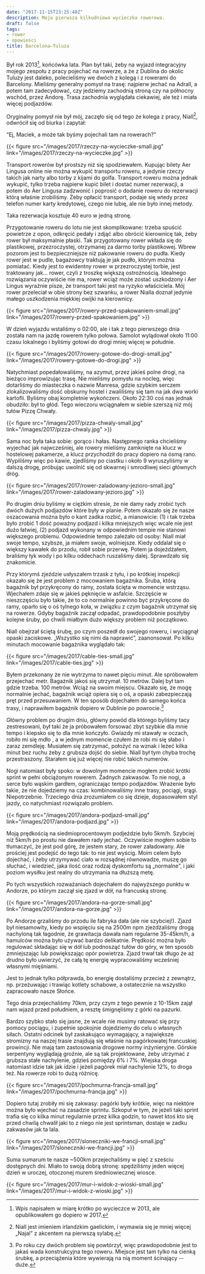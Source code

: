 ```yaml
---
date: "2017-11-15T23:25:40Z"
description: Moja pierwsza kilkudniowa wycieczka rowerowa.
draft: false
tags:
- rower
- opowieści
title: Barcelona—Tuluza
---
```


Był rok 2013[^rok], końcówka lata. Plan był taki, żeby na wyjazd integracyjny
mojego zespołu z pracy pojechać na rowerze, a że z Dublina do okolic Tuluzy jest
daleko, polecieliśmy we dwóch z kolegą i z rowerami do Barcelony. Mieliśmy
generalny pomysł na trasę: najpierw jechać na Adrall, a potem tam zadecydować,
czy jedziemy zachodnią stroną czy na północny wschód, przez Andorę.  Trasa
zachodnia wyglądała ciekawiej, ale też i miała więcej podjazdów.

[^rok]: Wpis napisałem w miarę krótko po wycieczce w 2013, ale opublikowałem go
        dopiero w 2017.

Oryginalny pomysł nie był mój, zaczęło się od tego że kolega z pracy,
Niall[^niall], odwrócił się od biurka i zapytał:

“Ej, Maciek, a może tak byśmy pojechali tam na rowerach?”

<!--more-->

[^niall]: Niall jest imieniem irlandzkim gaelickim, i wymawia się je mniej
          więcej „Najal” z akcentem na pierwszą sylabę.

{{< figure src="/images/2017/rzeczy-na-wycieczke-small.jpg"
link="/images/2017/rzeczy-na-wycieczke.jpg" >}}

Transport rowerów był prostszy niż się spodziewałem. Kupując bilety Aer Lingusa
online nie można wykupić transportu roweru, a jedynie rzeczy takich jak narty
albo torby z kijami do golfa. Transport roweru można jednak wykupić, tylko
trzeba najpierw kupić bilet i dostać numer rezerwacji, a potem do Aer Lingusa
zadzwonić i poprosić o dodanie roweru do rezerwacji którą właśnie zrobiliśmy.
Żeby opłacić transport, podaje się wtedy przez telefon numer karty kredytowej,
czego nie lubię, ale nie było innej metody.

Taka rezerwacja kosztuje 40 euro w jedną stronę.

Przygotowanie roweru do lotu nie jest skomplikowane: trzeba spuścić powietrze
z opon, odkręcić pedały i zdjąć albo obrócić kierownicę tak, żeby rower był
maksymalnie płaski. Tak przygotowany rower wkłada się do plastikowej,
przezroczystej, otrzymanej za darmo torby plastikowej. Wbrew pozorom jest to
bezpieczniejsze niż pakowanie roweru do pudła. Kiedy rower jest w pudle,
bagażowcy traktują je jak pudło, którym można pomiatać. Kiedy jest to ewidentny
rower w przezroczystej torbie, jest traktowany jak… rower, czyli z troszkę
większą ostrożnością. Idealnego rozwiązania oczywiście nie ma, rower wciąż może
zostać uszkodzony i Aer Lingus wyraźnie pisze, że transport taki jest na ryzyko
właściciela. Mój rower przeleciał w obie strony bez szwanku, a rower Nialla
doznał jedynie małego uszkodzenia miękkiej owijki na kierownicy.

{{< figure src="/images/2017/rowery-przed-spakowaniem-small.jpg"
link="/images/2017/rowery-przed-spakowaniem.jpg" >}}

W dzień wyjazdu wstaliśmy o 02:00, ale i tak z tego pierwszego dnia została nam
na jazdę rowerem tylko połowa. Samolot wylądował około 11:00 czasu lokalnego
i byliśmy gotowi do drogi mniej więcej w południe.

{{< figure src="/images/2017/rowery-gotowe-do-drogi-small.jpg"
link="/images/2017/rowery-gotowe-do-drogi.jpg" >}}

Natychmiast popedałowaliśmy, na azymut, przez jakieś polne drogi, na bieżąco
improwizując trasę. Nie mieliśmy pomysłu na nocleg, więc dotarliśmy do
miasteczka o nazwie Manresa, gdzie szybkim serczem zlokalizowaliśmy dość
obskurny hostel i zwaliliśmy się tam na jak dwa worki kartofli. Byliśmy obaj
kompletnie wykończeni. Około 22:30 coś nas jednak obudziło: był to głód. Tego
wieczoru wciągnałem w siebie szerszą niż mój tułów Pizzę Chwały.

{{< figure src="/images/2017/pizza-chwaly-small.jpg"
    link="/images/2017/pizza-chwaly.jpg" >}}

Sama noc była taka sobie: gorąco i hałas. Następnego ranka chcieliśmy wyjechać
jak najwcześniej, ale rowery mieliśmy zamknięte na klucz w hostelowej pakamerze,
a klucz przychodził do pracy dopiero na ósmą rano. Wypiliśmy więc po kawie,
zjedliśmy po ciastku i około 9 wyruszyliśmy w dalszą drogę, próbując uwolnić się
od skwarnej i smrodliwej sieci głównych dróg.

{{< figure src="/images/2017/rower-zaladowany-jezioro-small.jpg"
link="/images/2017/rower-zaladowany-jezioro.jpg" >}}

Po drugim dniu byliśmy w ciężkim stresie, że nie damy rady zrobić tych dwóch
dużych podjazdów które były w planie. Potem okazało się że nasze oszacowania
można było o kant zadka rozbić, a mianowicie: (1) i tak trzeba było zrobić
1 dość poważny podjazd i kilka mniejszych więc wcale nie jest dużo łatwiej, (2)
podjazd wykonany w odpowiednim tempie nie stanowi większego problemu.
Odpowiednie tempo zależało od osoby: Niall miał swoje tempo, szybsze, ja miałem
swoje, wolniejsze. Kiedy oddalał się o większy kawałek do przodu, robił sobie
przerwę. Potem ja dojeżdżałem, braliśmy łyk wody i po kilku oddechach ruszaliśmy
dalej. Sprawdzało się znakomicie.

Przy którymś zjeździe usłyszałem trzask z tyłu, i po krótkiej inspekcji okazało
się że jest problem z mocowaniem bagażnika. Śruba, którą bagażnik był
przykręcony do ramy, została ścięta w momencie wstrząsu. Wjechałem zdaje się
w jakieś pęknięcie w asfalcie. Szczęście w nieszczęściu było takie, że to co
normalnie powinno być przykręcone do ramy, oparło się o oś tylnego koła,
w związku z czym bagażnik utrzymał się na rowerze. Gdyby bagażnik zaczął
odpadać, prawdopodobnie poszłyby kolejne śruby, po chwili miałbym dużo większy
problem niż początkowo.

Niall obejrzał ściętą śrubę, po czym poszedł do swojego roweru, i wyciągnął
opaski zaciskowe. „Wszystko się nimi da naprawić”, zaanonsował. Po kilku
minutach mocowanie bagażnika wyglądało tak:

{{< figure src="/images/2017/cable-ties-small.jpg"
link="/images/2017/cable-ties.jpg" >}}

Byłem przekonany że nie wytrzyma to nawet pięciu minut. Ale spróbowałem
przejechać metr. Bagażnik jakoś się utrzymał. 10 metrów. Dalej był tam gdzie
trzeba. 100 metrów. Wciąż na swoim miejscu. Okazało się, że mogę normalnie
jechać, bagażnik wciąż opiera się o oś, a opaski zabezpieczają pręt przed
przesuwaniem. W ten sposób dojechałem do samego końca trasy, i naprawiłem
bagażnik dopiero w Dublinie po powrocie.[^sruba]

[^sruba]: Po roku czy dwóch problem się powtórzył, więc prawdopodobnie jest to
          jakaś wada konstrukcyjna tego roweru. Miejsce jest tam tylko na
          cienką śrubkę, a przeciążenia które wywierają na nią moment
          ścinający -- duże.

Główny problem po drugim dniu, główny powód dla którego byliśmy tacy
zestresowani, był taki że ja próbowałem forsować zbyt szybkie dla mnie tempo
i kiepsko się to dla mnie kończyło. Gwiazdy mi stawały w oczach, robiło mi się
mdło , a w jednym momencie czułem że robi mi się słabo i zaraz zemdleję.
Musiałem się zatrzymać, położyć na wznak i leżeć kilka minut bez ruchu żeby
z grubsza dojść do siebie. Niall był tym chyba trochę przestraszony. Starałem
się już więcej nie robić takich numerów.

Nogi natomiast były spoko: w dowolnym momencie mogłem zrobić krótki sprint
w pełni obciążonym rowerem. Żadnych zakwasów. To nie nogi, a serce było wąskim
gardłem, ograniczając tempo podjazdów. Wrażenie było takie, że nie dojedziemy na
czas: kombinowaliśmy inne trasy, pociągi, srągi. Niepotrzebnie.  Trzeciego dnia
zrozumiałem co się dzieje, dopasowałem styl jazdy, co natychmiast rozwiązało
problem.

{{< figure src="/images/2017/andora-podjazd-small.jpg"
link="/images/2017/andora-podjazd.jpg" >}}

Moją prędkością na siedmioprocentowym podjeździe było 5km/h. Szybciej niż 5km/h
po prostu nie dawałem rady jechać. Oczywiście mogłem sobie to tłumaczyć, że jest
pod górę, że jestem stary, że rower załadowany. Ale prościej jest podejść do
tego tak: to nie jest wyścig. Moim celem było dojechać, i żeby utrzymywać ciało
w rozsądnej równowadze, muszę go słuchać, i wiedzieć, jaka ilość oraz rodzaj
dyskomfortu są „normalne”, i jaki poziom wysiłku jest realny do utrzymania na
dłuższą metę.

Po tych wszystkich rozważaniach dojechałem do najwyższego punktu w Andorze, po
którym zaczął się zjazd w dół, na francuską stronę.

{{< figure src="/images/2017/andora-na-gorze-small.jpg"
link="/images/2017/andora-na-gorze.jpg" >}}

Po Andorze grzaliśmy do przodu ile fabryka dała (ale nie szybciej!). Zjazd był
niesamowity, kiedy po wspięciu się na 2500m npm zjeżdżaliśmy drogą nachyloną tak
łagodnie, że grawitacja dawała nam regularne 35-45km/h, a hamulców można było
używać bardzo delikatnie. Prędkość można było regulować składając się w dół lub
podnosząć tułów do góry, w ten sposób zmniejszając lub powiększając opór
powietrza. Zjazd trwał tak długo że aż drudno było uwierzyć, że całą tę energię
wypracowaliśmy wcześniej własnymi mięśniami.

Jest to jednak tylko półprawda, bo energię dostaliśmy przecież z zewnątrz, np.
przeżuwając i trawiąc kotlety schabowe, a ostatecznie na wszystko zapracowało
nasze Słońce.

Tego dnia przejechaliśmy 70km, przy czym z tego pewnie z 10-15km zajął nam wjazd
przed południem, a resztę śmignęliśmy z górki na pazurki.

Bardzo szybko stało się jasne, że wcale nie musimy ratować się przy pomocy
pociągu, i zupełnie spokojnie dojedziemy do celu o własnych siłach. Ostatni
odcinek był zaskakująco wymagający, a największe stromizny na naszej trasie
znajdują się właśnie na pagórkowatej francuskiej prowincji. Nie mają tam
zastosowania drogowe normy inżynieryjne. Górskie serpentyny wyglądają groźnie,
ale są tak projektowane, żeby utrzymać z grubsza stałe nachylenie, gdzieś
pomiędzy 6% i 7%.  Wiejska droga natomiast idzie tak jak idzie i jeżeli pagórek
miał nachylenie 12%, to droga też. Na rowerze robi to dużą różnicę.

{{< figure src="/images/2017/pochmurna-francja-small.jpg"
link="/images/2017/pochmurna-francja.jpg" >}}

Dopiero tutaj zrobiły mi się zakwasy: pagórki były krótkie, więc na niektóre
można było wjechać na zasadzie sprintu. Szkopuł w tym, że jeżeli taki sprint
trafia się co kilka minut regularnie przez kilka godzin, to nawet ktoś kto się
przed chwilą chwalił jaki to z niego nie jest sprintsman, dostaje w zadku
zakwasów jak ta lala.

{{< figure src="/images/2017/sloneczniki-we-francji-small.jpg"
link="/images/2017/sloneczniki-we-francji.jpg" >}}

Suma sumarum te nasze ~500km przejechaliśmy w pięć z sześciu dostępnych dni.
Miało to swoją dobrą stronę: spędziliśmy jeden więcej dzień w uroczej, otoczonej
murem średniowiecznej wiosce.

{{< figure src="/images/2017/mur-i-widok-z-wioski-small.jpg"
link="/images/2017/mur-i-widok-z-wioski.jpg" >}}
